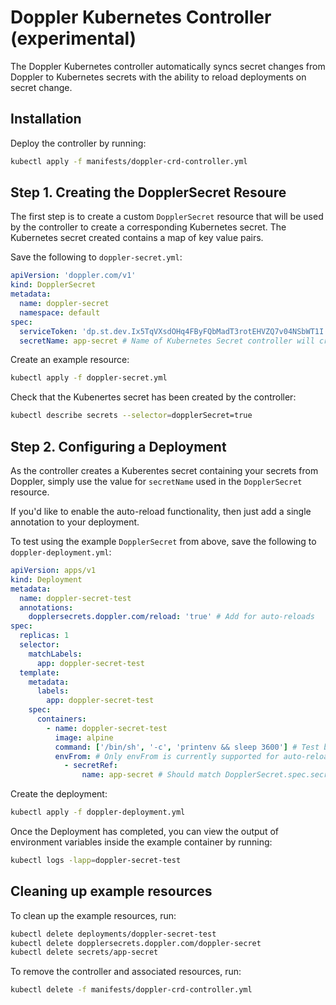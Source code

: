 # Doppler Kubernetes Controller (experimental)

The Doppler Kubernetes controller automatically syncs secret changes from Doppler to Kubernetes secrets with the ability to reload deployments on secret change.

## Installation

Deploy the controller by running:

```bash
kubectl apply -f manifests/doppler-crd-controller.yml
```

## Step 1. Creating the DopplerSecret Resoure

The first step is to create a custom `DopplerSecret` resource that will be used by the controller to create a corresponding Kubernetes secret. The Kubernetes secret created contains a map of key value pairs.

Save the following to `doppler-secret.yml`:

```yaml
apiVersion: 'doppler.com/v1'
kind: DopplerSecret
metadata:
  name: doppler-secret
  namespace: default
spec:
  serviceToken: 'dp.st.dev.Ix5TqVXsdOHq4FByFQbMadT3rotEHVZQ7v04NSbWT1I' # Doppler Service Token for config to sync
  secretName: app-secret # Name of Kubernetes Secret controller will create
```

Create an example resource:

```sh
kubectl apply -f doppler-secret.yml
```

Check that the Kubenertes secret has been created by the controller:

```sh
kubectl describe secrets --selector=dopplerSecret=true
```

## Step 2. Configuring a Deployment

As the controller creates a Kuberentes secret containing your secrets from Doppler, simply use the value for `secretName` used in the `DopplerSecret` resource.

If you'd like to enable the auto-reload functionality, then just add a single annotation to your deployment. 

To test using the example `DopplerSecret` from above, save the following to `doppler-deployment.yml`:

```yaml
apiVersion: apps/v1
kind: Deployment
metadata:
  name: doppler-secret-test
  annotations:
    dopplersecrets.doppler.com/reload: 'true' # Add for auto-reloads
spec:
  replicas: 1
  selector:
    matchLabels:
      app: doppler-secret-test
  template:
    metadata:
      labels:
        app: doppler-secret-test
    spec:      
      containers:
        - name: doppler-secret-test
          image: alpine
          command: ['/bin/sh', '-c', 'printenv && sleep 3600'] # Test by printing env var names
          envFrom: # Only envFrom is currently supported for auto-reloads
            - secretRef:
                name: app-secret # Should match DopplerSecret.spec.secretName          
```

Create the deployment:

```sh
kubectl apply -f doppler-deployment.yml
```

Once the Deployment has completed, you can view the output of environment variables inside the example container by running:

```sh
kubectl logs -lapp=doppler-secret-test 
```

## Cleaning up example resources

To clean up the example resources, run:

```sh
kubectl delete deployments/doppler-secret-test
kubectl delete dopplersecrets.doppler.com/doppler-secret
kubectl delete secrets/app-secret
```

To remove the controller and associated resources, run:

```sh
kubectl delete -f manifests/doppler-crd-controller.yml
```
